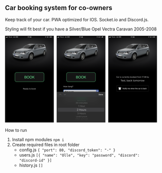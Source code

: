 ## Car booking system for co-owners

Keep track of your car. PWA optimized for IOS.
Socket.io and Discord.js.

Styling will fit best if you have a Silver/Blue Opel Vectra Caravan 2005-2008

![Screenshots of the app](/dist/img/readme-screenshots.png)

How to run

1. Install npm modules `npm i`
2. Create required files in root folder
   * config.js `{ "port": 80, "discord_token": "-" }`
   * users.js `[{ "name": "Olle", "key": "password", "discord": "discord-id" }]`
   * history.js `[]`